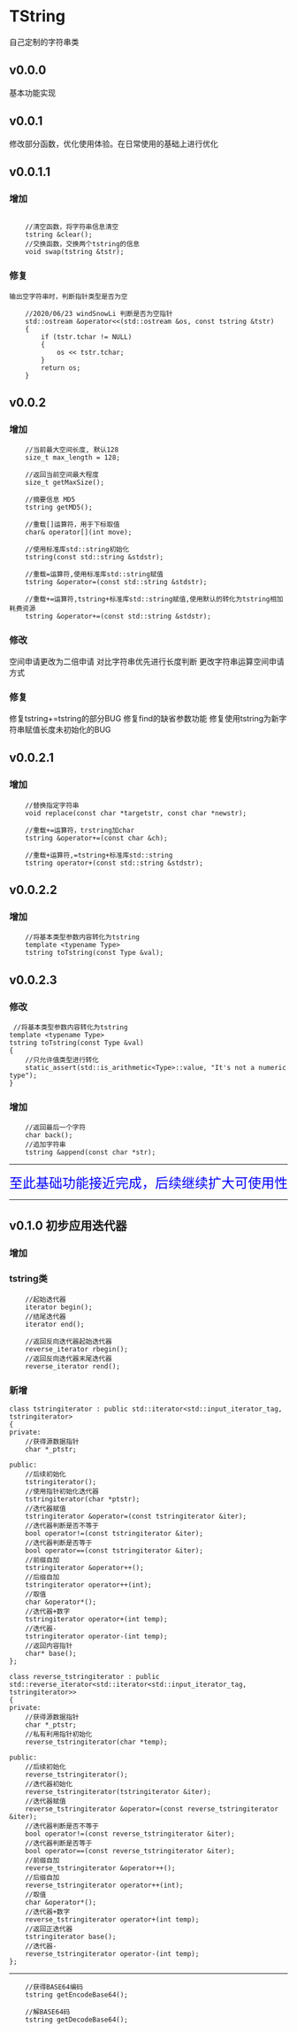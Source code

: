 # TString
自己定制的字符串类

## v0.0.0

基本功能实现

## v0.0.1

修改部分函数，优化使用体验。在日常使用的基础上进行优化

## v0.0.1.1

### 增加

``` 

    //清空函数，将字符串信息清空
    tstring &clear();
    //交换函数，交换两个tstring的信息
    void swap(tstring &tstr);

```

### 修复

    输出空字符串时，判断指针类型是否为空
    

``` 
    //2020/06/23 windSnowLi 判断是否为空指针
    std::ostream &operator<<(std::ostream &os, const tstring &tstr)
    {
        if (tstr.tchar != NULL)
        {
            os << tstr.tchar;
        }
        return os;
    }
```

## v0.0.2

### 增加

``` 
    //当前最大空间长度, 默认128
    size_t max_length = 128;

    //返回当前空间最大程度
    size_t getMaxSize();

    //摘要信息 MD5
    tstring getMD5();

    //重载[]运算符，用于下标取值
    char& operator[](int move);

    //使用标准库std::string初始化
    tstring(const std::string &stdstr);

    //重载=运算符,使用标准库std::string赋值
    tstring &operator=(const std::string &stdstr);

    //重载+=运算符,tstring+标准库std::string赋值,使用默认的转化为tstring相加耗费资源
    tstring &operator+=(const std::string &stdstr);
```

### 修改

空间申请更改为二倍申请
对比字符串优先进行长度判断
更改字符串运算空间申请方式

### 修复

修复tstring+=tstring的部分BUG
修复find的缺省参数功能
修复使用tstring为新字符串赋值长度未初始化的BUG

## v0.0.2.1

### 增加

``` 
    //替换指定字符串
    void replace(const char *targetstr, const char *newstr);

    //重载+=运算符，trstring加char
    tstring &operator+=(const char &ch);

    //重载+运算符,=tstring+标准库std::string
    tstring operator+(const std::string &stdstr);
```

## v0.0.2.2

### 增加

``` 
    //将基本类型参数内容转化为tstring
    template <typename Type>
    tstring toTstring(const Type &val);
```

## v0.0.2.3

### 修改

``` 
 //将基本类型参数内容转化为tstring
template <typename Type>
tstring toTstring(const Type &val)
{
    //只允许值类型进行转化
    static_assert(std::is_arithmetic<Type>::value, "It's not a numeric type");
}
```

### 增加

``` 
    //返回最后一个字符
    char back();
    //追加字符串
    tstring &append(const char *str);
```

*** 
<font size=5 color=blue>至此基础功能接近完成，后续继续扩大可使用性</font>
***

## v0.1.0 初步应用迭代器

### 增加

### tstring类

``` 
    //起始迭代器
    iterator begin();
    //结尾迭代器
    iterator end();

    //返回反向迭代器起始迭代器
    reverse_iterator rbegin();
    //返回反向迭代器末尾迭代器
    reverse_iterator rend();
```

### 新增

``` 
class tstringiterator : public std::iterator<std::input_iterator_tag, tstringiterator>
{
private:
    //获得源数据指针
    char *_ptstr;

public:
    //后续初始化
    tstringiterator();
    //使用指针初始化迭代器
    tstringiterator(char *ptstr);
    //迭代器赋值
    tstringiterator &operator=(const tstringiterator &iter);
    //迭代器判断是否不等于
    bool operator!=(const tstringiterator &iter);
    //迭代器判断是否等于
    bool operator==(const tstringiterator &iter);
    //前缀自加
    tstringiterator &operator++();
    //后缀自加
    tstringiterator operator++(int);
    //取值
    char &operator*();
    //迭代器+数字
    tstringiterator operator+(int temp);
    //迭代器-
    tstringiterator operator-(int temp);
    //返回内容指针
    char* base();
};

class reverse_tstringiterator : public std::reverse_iterator<std::iterator<std::input_iterator_tag, tstringiterator>>
{
private:
    //获得源数据指针
    char *_ptstr;
    //私有利用指针初始化
    reverse_tstringiterator(char *temp);

public:
    //后续初始化
    reverse_tstringiterator();
    //迭代器初始化
    reverse_tstringiterator(tstringiterator &iter);
    //迭代器赋值
    reverse_tstringiterator &operator=(const reverse_tstringiterator &iter);
    //迭代器判断是否不等于
    bool operator!=(const reverse_tstringiterator &iter);
    //迭代器判断是否等于
    bool operator==(const reverse_tstringiterator &iter);
    //前缀自加
    reverse_tstringiterator &operator++();
    //后缀自加
    reverse_tstringiterator operator++(int);
    //取值
    char &operator*();
    //迭代器+数字
    reverse_tstringiterator operator+(int temp);
    //返回正迭代器
    tstringiterator base();
    //迭代器-
    reverse_tstringiterator operator-(int temp);
};
```
***
```
    //获得BASE64编码
    tstring getEncodeBase64();

    //解BASE64码
    tstring getDecodeBase64();
```
